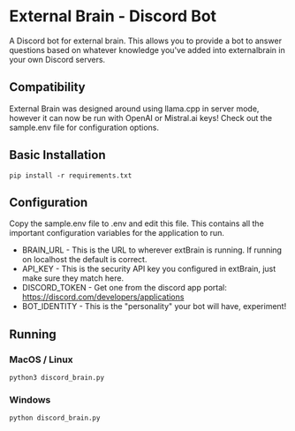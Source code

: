 # External Brain - Discord Bot

A Discord bot for external brain.  This allows you to provide a bot to answer questions based on whatever knowledge you've added into externalbrain in your own Discord servers.

## Compatibility

External Brain was designed around using llama.cpp in server mode, however it can now be run with OpenAI or Mistral.ai keys! Check out the sample.env file for configuration options.

## Basic Installation

```
pip install -r requirements.txt
```

## Configuration

Copy the sample.env file to .env and edit this file.  This contains all the important configuration variables for the application to run.

* BRAIN_URL - This is the URL to wherever extBrain is running.  If running on localhost the default is correct.
* API_KEY - This is the security API key you configured in extBrain, just make sure they match here.
* DISCORD_TOKEN - Get one from the discord app portal:  https://discord.com/developers/applications
* BOT_IDENTITY - This is the "personality" your bot will have, experiment!

## Running

### MacOS / Linux

```
python3 discord_brain.py
```

### Windows

```
python discord_brain.py
```